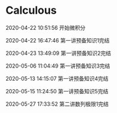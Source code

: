 # Calculous

2020-04-22 10:51:56 开始微积分

2020-04-22 16:47:46 第一讲预备知识1完结

2020-04-23 13:49:09 第一讲预备知识2完结

2020-05-06 11:04:49 第一讲预备知识3完结

2020-05-13 14:15:07 第一讲预备知识4完结

2020-05-15 11:24:50 第一讲预备知识5完结

2020-05-27 17:33:52 第二讲数列极限1完结